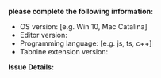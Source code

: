 **please complete the following information:**	
 - OS version: [e.g. Win 10, Mac Catalina]	
 - Editor version:	
 - Programming language: [e.g. js, ts, c++]	
 - Tabnine extension version:


**Issue Details:**

